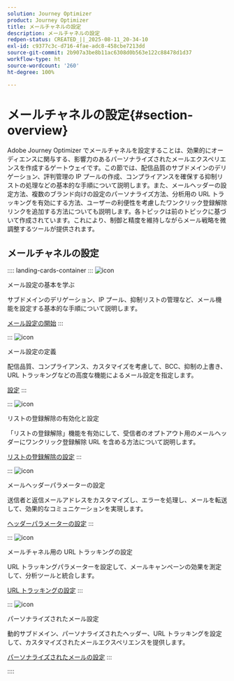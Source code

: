 ```yaml
---
solution: Journey Optimizer
product: Journey Optimizer
title: メールチャネルの設定
description: メールチャネルの設定
redpen-status: CREATED_||_2025-08-11_20-34-10
exl-id: c9377c3c-d716-4fae-adc8-458cbe7213dd
source-git-commit: 2b907a3be8b11ac6308d0b563e122c88478d1d37
workflow-type: ht
source-wordcount: '260'
ht-degree: 100%

---
```


# メールチャネルの設定{#section-overview}

Adobe Journey Optimizer でメールチャネルを設定することは、効果的にオーディエンスに関与する、影響力のあるパーソナライズされたメールエクスペリエンスを作成するゲートウェイです。この節では、配信品質のサブドメインのデリゲーション、評判管理の IP プールの作成、コンプライアンスを確保する抑制リストの処理などの基本的な手順について説明します。また、メールヘッダーの設定方法、複数のブランド向けの設定のパーソナライズ方法、分析用の URL トラッキングを有効にする方法、ユーザーの利便性を考慮したワンクリック登録解除リンクを追加する方法についても説明します。各トピックは前のトピックに基づいて作成されています。これにより、制御と精度を維持しながらメール戦略を微調整するツールが提供されます。

## メールチャネルの設定

:::: landing-cards-container
:::
![icon](https://cdn.experienceleague.adobe.com/icons/circle-play.svg?lang=ja)

メール設定の基本を学ぶ

サブドメインのデリゲーション、IP プール、抑制リストの管理など、メール機能を設定する基本的な手順について説明します。

[メール設定の開始](../using/email/get-started-email-config.md)
:::

:::
![icon](https://cdn.experienceleague.adobe.com/icons/gear.svg?lang=ja)

メール設定の定義

配信品質、コンプライアンス、カスタマイズを考慮して、BCC、抑制の上書き、URL トラッキングなどの高度な機能によるメール設定を指定します。

[設定](../using/email/email-settings.md)
:::

:::
![icon](https://cdn.experienceleague.adobe.com/icons/list-check.svg?lang=ja)

リストの登録解除の有効化と設定

「リストの登録解除」機能を有効にして、受信者のオプトアウト用のメールヘッダーにワンクリック登録解除 URL を含める方法について説明します。

[リストの登録解除の設定](../using/email/list-unsubscribe.md)
:::

:::
![icon](https://cdn.experienceleague.adobe.com/icons/gear.svg?lang=ja)

メールヘッダーパラメーターの設定

送信者と返信メールアドレスをカスタマイズし、エラーを処理し、メールを転送して、効果的なコミュニケーションを実現します。

[ヘッダーパラメーターの設定](../using/email/header-parameters.md)
:::

:::
![icon](https://cdn.experienceleague.adobe.com/icons/chart-line.svg?lang=ja)

メールチャネル用の URL トラッキングの設定

URL トラッキングパラメーターを設定して、メールキャンペーンの効果を測定して、分析ツールと統合します。

[URL トラッキングの設定](../using/email/url-tracking.md)
:::

:::
![icon](https://cdn.experienceleague.adobe.com/icons/bullseye.svg)

パーソナライズされたメール設定

動的サブドメイン、パーソナライズされたヘッダー、URL トラッキングを設定して、カスタマイズされたメールエクスペリエンスを提供します。

[パーソナライズされたメールの設定](../using/email/surface-personalization.md)
:::

::::
